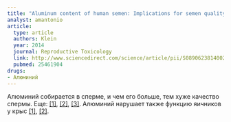 ```yaml
---
title: "Aluminum content of human semen: Implications for semen quality"
analyst: amantonio
article:
  type: article
  authors: Klein
  year: 2014
  journal: Reproductive Toxicology
  link: http://www.sciencedirect.com/science/article/pii/S0890623814002548
  pubmed: 25461904
drugs:
- Алюминий
---
```


Алюминий собирается в сперме, и чем его больше, тем хуже качество спермы. Еще: [[1]](https://www.ncbi.nlm.nih.gov/pubmed/21647756), [[2]](https://www.ncbi.nlm.nih.gov/pmc/articles/PMC3493836/), [[3]](https://www.ncbi.nlm.nih.gov/pmc/articles/PMC5371634/).
Алюминий нарушает также функцию яичников у крыс [[1]](https://www.ncbi.nlm.nih.gov/pubmed/21932046), [[2]](https://www.ncbi.nlm.nih.gov/pubmed/24530740).
